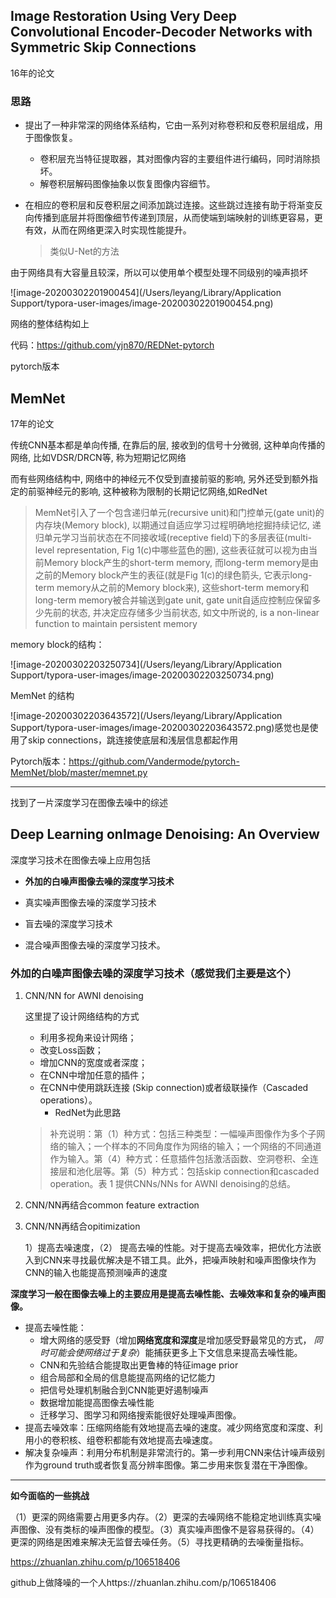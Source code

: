 ## Image Restoration Using Very Deep Convolutional Encoder-Decoder Networks with Symmetric Skip Connections

16年的论文

### 思路

- 提出了一种非常深的网络体系结构，它由一系列对称卷积和反卷积层组成，用于图像恢复。

  - 卷积层充当特征提取器，其对图像内容的主要组件进行编码，同时消除损坏。
  - 解卷积层解码图像抽象以恢复图像内容细节。

- 在相应的卷积层和反卷积层之间添加跳过连接。这些跳过连接有助于将渐变反向传播到底层并将图像细节传递到顶层，从而使端到端映射的训练更容易，更有效，从而在网络更深入时实现性能提升。

  > 类似U-Net的方法

由于网络具有大容量且较深，所以可以使用单个模型处理不同级别的噪声损坏

![image-20200302201900454](/Users/leyang/Library/Application Support/typora-user-images/image-20200302201900454.png)

网络的整体结构如上

代码：https://github.com/yjn870/REDNet-pytorch 

pytorch版本



## MemNet

17年的论文

传统CNN基本都是单向传播, 在靠后的层, 接收到的信号十分微弱, 这种单向传播的网络, 比如VDSR/DRCN等, 称为短期记忆网络

而有些网络结构中, 网络中的神经元不仅受到直接前驱的影响, 另外还受到额外指定的前驱神经元的影响, 这种被称为限制的长期记忆网络,如RedNet

> MemNet引入了一个包含递归单元(recursive unit)和门控单元(gate unit)的内存块(Memory block), 以期通过自适应学习过程明确地挖掘持续记忆, 递归单元学习当前状态在不同接收域(receptive field)下的多层表征(multi-level representation, Fig 1(c)中哪些蓝色的圈), 这些表征就可以视为由当前Memory block产生的short-term memory, 而long-term memory是由之前的Memory block产生的表征(就是Fig 1(c)的绿色箭头, 它表示long-term memory从之前的Memory block来), 这些short-term memory和long-term memory被合并输送到gate unit, gate unit自适应控制应保留多少先前的状态, 并决定应存储多少当前状态, 如文中所说的,  is a non-linear function to maintain persistent memory

memory block的结构：

![image-20200302203250734](/Users/leyang/Library/Application Support/typora-user-images/image-20200302203250734.png)

MemNet 的结构

![image-20200302203643572](/Users/leyang/Library/Application Support/typora-user-images/image-20200302203643572.png)感觉也是使用了skip connections，跳连接使底层和浅层信息都起作用

Pytorch版本：https://github.com/Vandermode/pytorch-MemNet/blob/master/memnet.py

-----------------------------------------------------------------------------------------------------------------------------------------------------------

找到了一片深度学习在图像去噪中的综述

## Deep Learning onImage Denoising: An Overview

深度学习技术在图像去噪上应用包括

- **外加的白噪声图像去噪的深度学习技术**

- 真实噪声图像去噪的深度学习技术

- 盲去噪的深度学习技术

- 混合噪声图像去噪的深度学习技术。

### 外加的白噪声图像去噪的深度学习技术（感觉我们主要是这个）

1. CNN/NN for AWNI denoising

   这里提了设计网络结构的方式

   - 利用多视角来设计网络；
   - 改变Loss函数；
   - 增加CNN的宽度或者深度；
   - 在CNN中增加任意的插件；
   - 在CNN中使用跳跃连接 (Skip connection)或者级联操作（Cascaded operations）。
     - RedNet为此思路

   > 补充说明：第（1）种方式：包括三种类型：一幅噪声图像作为多个子网络的输入；一个样本的不同角度作为网络的输入；一个网络的不同通道作为输入。第（4）种方式：任意插件包括激活函数、空洞卷积、全连接层和池化层等。第（5）种方式：包括skip connection和cascaded operation。表 1 提供CNNs/NNs for AWNI denoising的总结。

2. CNN/NN再结合common feature extraction

3. CNN/NN再结合opitimization

   1）提高去噪速度，（2） 提高去噪的性能。对于提高去噪效率，把优化方法嵌入到CNN来寻找最优解决是不错工具。此外，把噪声映射和噪声图像块作为CNN的输入也能提高预测噪声的速度







**深度学习一般在图像去噪上的主要应用是提高去噪性能、去噪效率和复杂的噪声图像。**

- 提高去噪性能：
  - 增大网络的感受野（增加**网络宽度和深度**是增加感受野最常见的方式， *同时可能会使网络过于复杂*）能捕获更多上下文信息来提高去噪性能。
  - CNN和先验结合能提取出更鲁棒的特征image prior
  - 组合局部和全局的信息能提高网络的记忆能力
  - 把信号处理机制融合到CNN能更好遏制噪声
  - 数据增加能提高图像去噪性能
  - 迁移学习、图学习和网络搜索能很好处理噪声图像。
- 提高去噪效率：压缩网络能有效地提高去噪的速度。减少网络宽度和深度、利用小的卷积核、组卷积都能有效地提高去噪速度。
- 解决复杂噪声：利用分布机制是非常流行的。第一步利用CNN来估计噪声级别作为ground truth或者恢复高分辨率图像。第二步用来恢复潜在干净图像。

***

**如今面临的一些挑战**

（1）更深的网络需要占用更多内存。（2）更深的去噪网络不能稳定地训练真实噪声图像、没有类标的噪声图像的模型。（3）真实噪声图像不是容易获得的。（4）更深的网络是困难来解决无监督去噪任务。（5）寻找更精确的去噪衡量指标。

https://zhuanlan.zhihu.com/p/106518406

github上做降噪的一个人https://zhuanlan.zhihu.com/p/106518406

